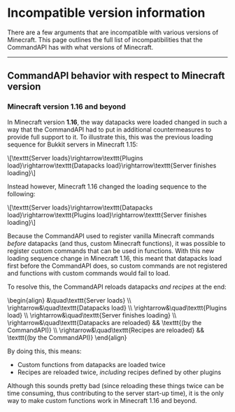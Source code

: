 # Incompatible version information

There are a few arguments that are incompatible with various versions of Minecraft. This page outlines the full list of incompatibilities that the CommandAPI has with what versions of Minecraft.

-----

## CommandAPI behavior with respect to Minecraft version

### Minecraft version 1.16 and beyond

In Minecraft version **1.16**, the way datapacks were loaded changed in such a way that the CommandAPI had to put in additional countermeasures to provide full support to it. To illustrate this, this was the previous loading sequence for Bukkit servers in Minecraft 1.15:

\\[\texttt{Server loads}\rightarrow\texttt{Plugins load}\rightarrow\texttt{Datapacks load}\rightarrow\texttt{Server finishes loading}\\]

Instead however, Minecraft 1.16 changed the loading sequence to the following:

\\[\texttt{Server loads}\rightarrow\texttt{Datapacks load}\rightarrow\texttt{Plugins load}\rightarrow\texttt{Server finishes loading}\\]

Because the CommandAPI used to register vanilla Minecraft commands _before_ datapacks (and thus, custom Minecraft functions), it was possible to register custom commands that can be used in functions. With this new loading sequence change in Minecraft 1.16, this meant that datapacks load first before the CommandAPI does, so custom commands are not registered and functions with custom commands would fail to load.

To resolve this, the CommandAPI reloads datapacks _and recipes_ at the end:

\begin{align}
&\quad\texttt{Server loads} \\\\
\rightarrow&\quad\texttt{Datapacks load} \\\\
\rightarrow&\quad\texttt{Plugins load} \\\\
\rightarrow&\quad\texttt{Server finishes loading} \\\\
\rightarrow&\quad\texttt{Datapacks are reloaded} && \texttt{(by the CommandAPI)} \\\\
\rightarrow&\quad\texttt{Recipes are reloaded} && \texttt{(by the CommandAPI)}
\end{align}

By doing this, this means:
- Custom functions from datapacks are loaded twice
- Recipes are reloaded twice, _including_ recipes defined by other plugins

Although this sounds pretty bad (since reloading these things twice can be time consuming, thus contributing to the server start-up time), it is the only way to make custom functions work in Minecraft 1.16 and beyond.